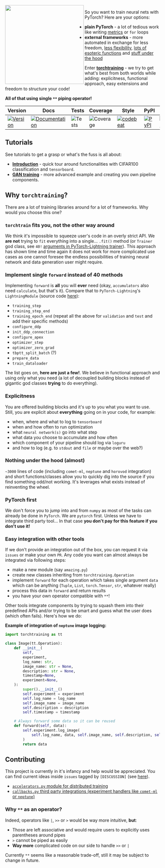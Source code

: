 <img align="left" width="256" height="256" src="https://github.com/szymonmaszke/torchtraining/blob/master/assets/logo.png">

So you want to train neural nets with PyTorch? Here are your options:

- __plain PyTorch__ - a lot of tedious work like writing [metrics](https://github.com/pytorch/pytorch/issues/22439) or `for` loops
- __external frameworks__ - more automated in exchange for less freedom,
[less flexibility](https://github.com/skorch-dev/skorch), [lots of esoteric functions](https://github.com/PyTorchLightning/pytorch-lightning/blob/master/pytorch_lightning/core/datamodule.py) and
[stuff under the hood](https://github.com/fastai/fastai/blob/master/fastai2/optimizer.py)


Enter [__torchtraining__](https://github.com/szymonmaszke/torchtraining/) - we try to get what's best from both worlds while adding:
explicitness, functional approach, easy extensions and freedom to structure your code!

__All of that using single `**` piping operator!__

| Version | Docs | Tests | Coverage | Style | PyPI | Python | PyTorch | Docker | LOC |
|---------|------|-------|----------|-------|------|--------|---------|--------|-----|
| [![Version](https://img.shields.io/static/v1?label=&message=0.0.1&color=377EF0&style=for-the-badge)](https://github.com/szymonmaszke/torchtraining/releases) | [![Documentation](https://img.shields.io/static/v1?label=&message=docs&color=EE4C2C&style=for-the-badge)](https://szymonmaszke.github.io/torchtraining/)  | ![Tests](https://github.com/szymonmaszke/torchtraining/workflows/test/badge.svg) | ![Coverage](https://img.shields.io/codecov/c/github/szymonmaszke/torchtraining?label=%20&logo=codecov&style=for-the-badge) | [![codebeat](https://img.shields.io/static/v1?label=&message=CB&color=27A8E0&style=for-the-badge)](https://codebeat.co/projects/github-com-szymonmaszke-torchtraining-master) | [![PyPI](https://img.shields.io/static/v1?label=&message=PyPI&color=377EF0&style=for-the-badge)](https://pypi.org/project/torchtraining/) | [![Python](https://img.shields.io/static/v1?label=&message=>3.6&color=377EF0&style=for-the-badge&logo=python&logoColor=F8C63D)](https://www.python.org/) | [![PyTorch](https://img.shields.io/static/v1?label=&message=1.6.0&color=EE4C2C&style=for-the-badge)](https://pytorch.org/) | [![Docker](https://img.shields.io/static/v1?label=&message=docker&color=309cef&style=for-the-badge)](https://hub.docker.com/r/szymonmaszke/torchtraining) | ![LOC](https://img.shields.io/static/v1?label=&message=3000&color=327E50&style=for-the-badge)

## Tutorials

See tutorials to get a grasp or what's the fuss is all about:

- [__Introduction__](https://colab.research.google.com/drive/19oI8RlpDT9JZnkW8BbFzrLL1Wse6wD5G?usp=sharing) - quick tour around functionalities with CIFAR100 classification
and `tensorboard`.
- [__GAN training__](https://colab.research.google.com/drive/19oI8RlpDT9JZnkW8BbFzrLL1Wse6wD5G?usp=sharing) - more advanced example and creating you own pipeline components.


## Why `torchtraining`?

There are a lot of training libraries around for a lot of frameworks. Why would
you choose this one?

### `torchtrain` fits you, not the other way around

We think it's impossible to squeeze user's code in an overly strict API.
We __are not__ trying to `fit` everything into a single... `.fit()` method (or `Trainer` god class,
see `40!` [arguments in PyTorch-Lightning trainer](https://github.com/PyTorchLightning/pytorch-lightning/blob/master/pytorch_lightning/trainer/trainer.py#L155)).
This approach has shown time and time again it does not work for more complicated
use cases as one cannot foresee the endless possibilities
of training neural network and data generation user might require.


### Implement single `forward` instead of 40 methods

Implementing `forward` is __all__ you will __ever__ need (okay, `accumulators` also need `calculate`,
but that's it). Compare that to `PyTorch-Lightning`'s `LightningModule` (source code [here](https://github.com/PyTorchLightning/pytorch-lightning/blob/master/pytorch_lightning/core/lightning.py#L51)):

- `training_step`
- `training_step_end`
- `training_epoch_end` (repeat all the above for `validation` and `test` and add their specific methods)
- `configure_ddp`
- `init_ddp_connection`
- `configure_apex`
- `optimizer_step`
- `optimizer_zero_grad`
- `tbptt_split_batch` (?)
- `prepare_data`
- `train_dataloader`

The list goes on, __here are just a few!__.
We believe in functional approach and using only what you need (a lot of decoupled building blocks instead
of gigantic god classes __trying__ to do everything).

### Explicitness

You are offered building blocks and it's up to you what you want to use.
Still, you are explicit about __everything__ going on in your code, for example:
- when, where and what to log to `tensorboard`
- when and how often to run optimization
- what `neural network(s)` go into what step
- what data you choose to accumulate and how often
- which component of your pipeline should log via `loguru`
- and how to log (e.g. to `stdout` and `file` or maybe over the web?)

### Nothing under the hood (almost)

`~3000` lines of code (including `comet-ml`, `neptune` and `horovod` integration)
and short functions/classes allow you to quickly dig
into the source if you find something odd/not working. It's leverages what exists
instead of reinventing the wheel.


### PyTorch first

We don't force you to jump into and from `numpy` as most of the tasks can already be
done in `PyTorch`. We are `pytorch` first.
Unless we have to integrate third party tool... In that case __you don't pay for
this feature if you don't use it!__

### Easy integration with other tools

If we don't provide an integration out of the box, you can request it via `issues`
or make your own `PR`. Any code you want can almost always be integrated via following steps:

- make a new module (say `amazing.py`)
- create new classes inheriting from `torchtraining.Operation`
- implement `forward` for each operation which takes single argument `data`
which can be anything (`Tuple`, `List`, `torch.Tensor`, `str`, whatever really)
- process this data in `forward` and return results
- you have your own operator compatible with `**`!

Other tools integrate components by trying to squash them into their predefined APIs
and/or trying to be smart and guess what the user does (which often fails).
Here's how we do:

__Example of integration of `neptune` image logging:__


```python
import torchtraining as tt

class Image(tt.Operation):
    def __init__(
        self,
        experiment,
        log_name: str,
        image_name: str = None,
        description: str = None,
        timestamp=None,
        experiment=None,
    ):
        super().__init__()
        self.experiment = experiment
        self.log_name = log_name
        self.image_name = image_name
        self.description = description
        self.timestamp = timestamp

    # Always forward some data so it can be reused
    def forward(self, data):
        self.experiment.log_image(
            self.log_name, data, self.image_name, self.description, self.timestamp
        )
        return data
```

## Contributing

This project is currently in it's infancy and help would be appreciated.
You can find current ideas inside `issues` tagged by `[DISCUSSION]` (see [here](https://github.com/szymonmaszke/torchtraining/issues?q=DISCUSSION)).

- [`accelerators.py` module for distributed training](https://github.com/szymonmaszke/torchtraining/issues/1)
- [`callbacks.py` third party integrations (experiment handlers like `comet-ml` or `neptune`)](https://github.com/szymonmaszke/torchtraining/issues/2)

### Why `**` as an operator?

Indeed, operators like `|`, `>>` or `>` would be way more intuitive, __but__:
- Those are left associative and would require users to explicitly uses
parentheses around pipes
- `>` cannot be piped as easily
- __Way more__ complicated code on our side to handle `>>` or `|`

Currently `**` seems like a reasonable trade-off, still it may be subject to
change in future.
